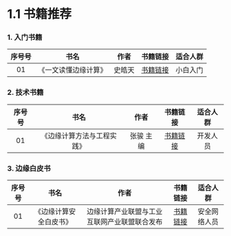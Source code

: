 # 1.1 书籍推荐

### 1. 入门书籍

| 序号号 | 书名 | 作者 | 书籍链接 | 适合人群 |
| :---: | :---: | :---: | :---: | :---: |
| 01 | 《一文读懂边缘计算》 | 史皓天 | [书籍链接](https://item.jd.com/70797681276.html) | 小白入门 |

### 2. 技术书籍

| 序号号 | 书名 | 作者 | 书籍链接 | 适合人群 |
| :---: | :---: | :---: | :---: | :---: |
| 01 | 《边缘计算方法与工程实践》 | 张骏 主编 | [书籍链接](https://item.jd.com/12646088.html) | 开发人员 |

### 3. 边缘白皮书

| 序号号 | 书名 | 作者 | 书籍链接 | 适合人群 |
| :---: | :---: | :---: | :---: | :---: |
| 01 | 《边缘计算安全白皮书》 | 边缘计算产业联盟与工业互联网产业联盟联合发布 | [书籍链接](http://eversec.com.cn/wp-content/uploads/2019/11/%E8%BE%B9%E7%BC%98%E8%AE%A1%E7%AE%97%E5%AE%89%E5%85%A8%E7%99%BD%E7%9A%AE%E4%B9%A6.pdf) | 安全网络人员 |



